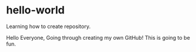 # hello-world
Learning how to create repository.

Hello Everyone, 
Going through creating my own GitHub! This is going to be fun. 
